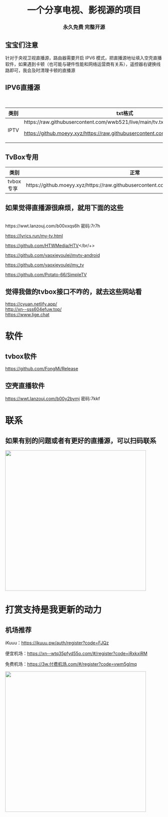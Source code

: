 <h1 align="center"> 一个分享电视、影视源的项目 </h1>
<h3 align="center">永久免费 完整开源 </h3>

## 宝宝们注意<br/>
针对于央视卫视直播源，路由器需要开启 IPV6 模式，把直播源地址填入空壳直播软件，如果遇到卡顿（也可能与硬件性能和网络运营商有关系），遥控器右键换线路即可，我会及时清理卡顿的直播源<br/>

<h2>IPV6直播源</h2><br/>
<table>
  <thead>
    <tr>
        <th>类别</th>
        <th>txt格式</th>
        <th>m3u格式</th>
    </tr>
    <tbody>
    <tr>
      <td>IPTV</td>
      <td>https://raw.githubusercontent.com/wwb521/live/main/tv.txt<br/>

https://github.moeyy.xyz/https://raw.githubusercontent.com/wwb521/live/main/tv.txt</td>
<td>https://raw.githubusercontent.com/wwb521/live/main/tv.m3u<br/>

https://github.moeyy.xyz/https://raw.githubusercontent.com/wwb521/live/main/tv.m3u <br/></td>
    </tr>
  </thead>
  </table>
<h2>TvBox专用</h2>
<table>
  <thead>
    <tr>
        <th>类别</th>
        <th>正常</th>
        <th>18+(小心当场尴尬)</th>
    </tr>
    <tbody>
    <tr>
<td>tvbox专享</td>
<td>https://github.moeyy.xyz/https://raw.githubusercontent.com/wwb521/live/main/movies.json</td>
<td>https://github.moeyy.xyz/https://raw.githubusercontent.com/wwb521/live/main/video.json</br>（18+链接，提示一下避免社死）</td>
</tr>
  </thead>
  </table>

<h2>如果觉得直播源很麻烦，就用下面的这些</h2></br>
https://wwt.lanzouj.com/b00xxqs6h 密码:7r7h</br>

https://lyrics.run/my-tv.html</br>

https://github.com/HTWMedia/HTV</br/+>

https://github.com/yaoxieyoulei/mytv-android</br>

https://github.com/yaoxieyoulei/my_tv</br>

https://github.com/Potato-66/SimpleTV</br>

## 觉得我做的tvbox接口不咋的，就去这些网站看</br>
https://cyuan.netlify.app/</br>
http://xn--sss604efuw.top/</br>
https://www.lige.chat</br>

# 软件
## tvbox软件<br/>
https://github.com/FongMi/Release

## 空壳直播软件<br/>
https://wwt.lanzouj.com/b00y2bymj 密码:7kkf<br/>

# 联系
## 如果有别的问题或者有更好的直播源，可以扫码联系
<img src="https://github.com/wwb521/live/blob/main/lx.png" width="450px"><br/>

# 打赏支持是我更新的动力

## 机场推荐
iKuuu：https://ikuuu.pw/auth/register?code=FJQz<br/>

便宜机场：https://xn--wtq35pfyd55o.com/#/register?code=iRxkxiRM<br/>

免费机场：https://3w.付费机场.com/#/register?code=vwm5gImq<br/>

<img src="https://github.com/wwb521/live/blob/main/pay.jpeg" width="450px">
